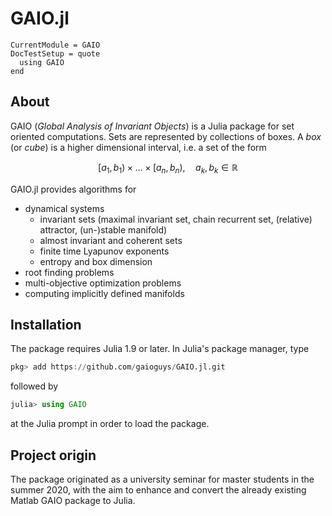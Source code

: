 # GAIO.jl

```@meta
CurrentModule = GAIO
DocTestSetup = quote
  using GAIO
end
```

## About

GAIO (_Global Analysis of Invariant Objects_) is a Julia package for set oriented computations.  Sets are represented by  collections of boxes. A _box_ (or _cube_) is a higher dimensional interval, i.e. a set of the form
```math
[a_1,b_1) × \ldots × [a_n,b_n), \quad a_k,b_k ∈ ℝ
```
GAIO.jl provides algorithms for  
* dynamical systems
  * invariant sets (maximal invariant set, chain recurrent set, (relative) attractor, (un-)stable manifold)
  * almost invariant and coherent sets
  * finite time Lyapunov exponents
  * entropy and box dimension
* root finding problems
* multi-objective optimization problems
* computing implicitly defined manifolds

## Installation

The package requires Julia 1.9 or later. In Julia's package manager, type
```julia
pkg> add https://github.com/gaioguys/GAIO.jl.git
```
followed by
```julia
julia> using GAIO
```
at the Julia prompt in order to load the package.

## Project origin

The package originated as a university seminar for master students in the summer 2020, with the aim to enhance 
and convert the already existing Matlab GAIO package to Julia.
